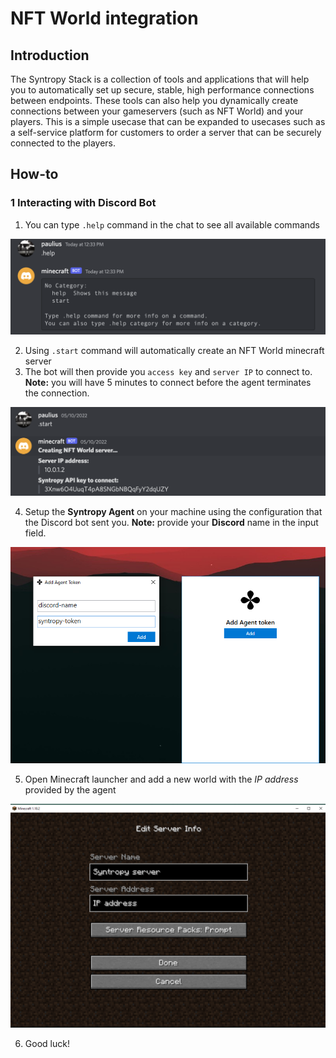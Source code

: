 # NFT World integration

## Introduction

The Syntropy Stack is a collection of tools and applications that will help you to automatically set up secure, stable, high performance connections between endpoints. These tools can also help you dynamically create connections between your gameservers (such as NFT World) and your players. This is a simple usecase that can be expanded to usecases such as a self-service platform for customers to order a server that can be securely connected to the players.

## How-to

### 1 Interacting with Discord Bot

1. You can type `.help` command in the chat to see all available commands

![bot](assets/bot.png)

2. Using `.start` command will automatically create an NFT World minecraft server
3. The bot will then provide you `access key` and `server IP` to connect to. **Note:** you will have 5 minutes to connect before the agent terminates the connection.

![command](assets/commands.png)

4. Setup the **Syntropy Agent** on your machine using the configuration that the Discord bot sent you. **Note:** provide your **Discord** name in the input field.

![command](assets/connect.png)

5. Open Minecraft launcher and add a new world with the *IP address* provided by the agent

![command](assets/minecraft.png)

6. Good luck!
